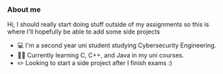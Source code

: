 <!-- - 👋 Hi, I’m @cicada-legs
- 👀 I’m interested in ...
- 🌱 I’m currently learning ...
- 💞️ I’m looking to collaborate on ...
- 📫 How to reach me ...

<!---
cicada-legs/cicada-legs is a ✨ special ✨ repository because its `README.md` (this file) appears on your GitHub profile.
You can click the Preview link to take a look at your changes.
---> 

### About me

Hi, I should really start doing stuff outside of my assignments so this is where I'll hopefully be able to add some side projects
- 💻 I'm a second year uni student studying Cybersecurity Engineering.
- 👩‍🎓 Currently learning C, C++, and Java in my uni courses.
- ✏️ Looking to start a side project after I finish exams :)
